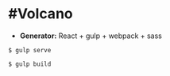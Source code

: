 #Volcano
===================

* **Generator:** React + gulp + webpack + sass

```
$ gulp serve
```

```
$ gulp build
```

